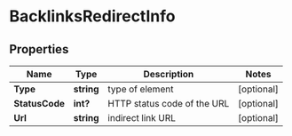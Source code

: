 # BacklinksRedirectInfo


## Properties

| Name | Type | Description | Notes |
|------------ | ------------- | ------------- | -------------|
**Type** | **string** | type of element |[optional]|
**StatusCode** | **int?** | HTTP status code of the URL |[optional]|
**Url** | **string** | indirect link URL |[optional]|